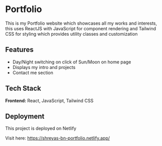 
# Portfolio
This is my Portfolio website which showcases all my works and interests, this uses ReactJS with JavaScript for component rendering and Tailwind CSS for styling which provides utility classes and customization


## Features

- Day/Night switching on click of Sun/Moon on home page
- Displays my intro and projects
- Contact me section


## Tech Stack

**Frontend:** React, JavaScript, Tailwind CSS




## Deployment

This project is deployed on Netlify

Visit here: https://shreyas-bn-portfolio.netlify.app/

